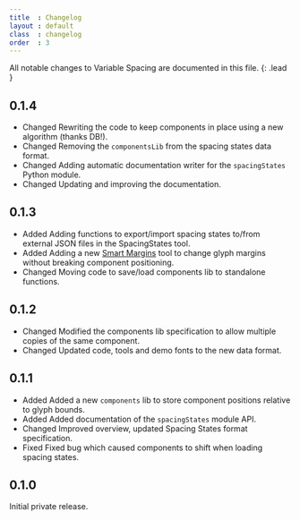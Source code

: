 ```yaml
---
title  : Changelog
layout : default
class  : changelog
order  : 3
---
```


All notable changes to Variable Spacing are documented in this file.
{: .lead }

<!--

The format is based on [Keep a Changelog](https://keepachangelog.com/en/1.0.0/).
VarTools adheres to [Semantic Versioning](https://semver.org/spec/v2.0.0.html).

semantic versioning: MAJOR.MINOR.PATCH
see http://keepachangelog.com/

| MAJOR | incompatible API changes                           |
| MINOR | new functionality in a backwards compatible manner |
| PATCH | backwards compatible bug fixes                     |

additional labels for pre-release and build 
as extensions to the MAJOR.MINOR.PATCH format

types of changes:

- `Added` for new features.
- `Changed` for changes in existing functionality.
- `Deprecated` for soon-to-be removed features.
- `Removed` for now removed features.
- `Fixed` for any bug fixes.
- `Security` in case of vulnerabilities.

-->

0.1.4
-----

- <span class='badge'>Changed</span> Rewriting the code to keep components in place using a new algorithm (thanks DB!).
- <span class='badge'>Changed</span> Removing the `componentsLib` from the spacing states data format.
- <span class='badge'>Changed</span> Adding automatic documentation writer for the `spacingStates` Python module.
- <span class='badge'>Changed</span> Updating and improving the documentation.

0.1.3
-----

- <span class='badge'>Added</span> Adding functions to export/import spacing states to/from external JSON files in the SpacingStates tool.
- <span class='badge'>Added</span> Adding a new [Smart Margins] tool to change glyph margins without breaking component positioning.
- <span class='badge'>Changed</span> Moving code to save/load components lib to standalone functions.

[Smart Margins]: ../reference/smart-margins-tool/

0.1.2
-----

- <span class='badge'>Changed</span> Modified the components lib specification to allow multiple copies of the same component.
- <span class='badge'>Changed</span> Updated code, tools and demo fonts to the new data format.

0.1.1
-----

- <span class='badge'>Added</span> Added a new `components` lib to store component positions relative to glyph bounds.
- <span class='badge'>Added</span> Added documentation of the `spacingStates` module API.
- <span class='badge'>Changed</span> Improved overview, updated Spacing States format specification.
- <span class='badge'>Fixed</span> Fixed bug which caused components to shift when loading spacing states.

0.1.0
-----

Initial private release.
